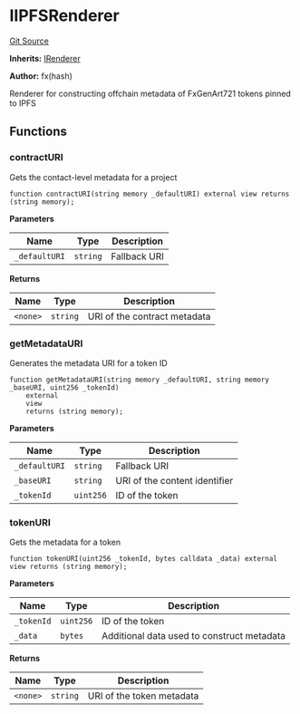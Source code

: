 # IIPFSRenderer
[Git Source](https://github.com/fxhash/fxhash-evm-contracts/blob/3196ec292bff15f41085b94e4b488f73ce88013c/src/interfaces/IIPFSRenderer.sol)

**Inherits:**
[IRenderer](/src/interfaces/IRenderer.sol/interface.IRenderer.md)

**Author:**
fx(hash)

Renderer for constructing offchain metadata of FxGenArt721 tokens pinned to IPFS


## Functions
### contractURI

Gets the contact-level metadata for a project


```solidity
function contractURI(string memory _defaultURI) external view returns (string memory);
```
**Parameters**

|Name|Type|Description|
|----|----|-----------|
|`_defaultURI`|`string`|Fallback URI|

**Returns**

|Name|Type|Description|
|----|----|-----------|
|`<none>`|`string`|URI of the contract metadata|


### getMetadataURI

Generates the metadata URI for a token ID


```solidity
function getMetadataURI(string memory _defaultURI, string memory _baseURI, uint256 _tokenId)
    external
    view
    returns (string memory);
```
**Parameters**

|Name|Type|Description|
|----|----|-----------|
|`_defaultURI`|`string`|Fallback URI|
|`_baseURI`|`string`|URI of the content identifier|
|`_tokenId`|`uint256`|ID of the token|


### tokenURI

Gets the metadata for a token


```solidity
function tokenURI(uint256 _tokenId, bytes calldata _data) external view returns (string memory);
```
**Parameters**

|Name|Type|Description|
|----|----|-----------|
|`_tokenId`|`uint256`|ID of the token|
|`_data`|`bytes`|Additional data used to construct metadata|

**Returns**

|Name|Type|Description|
|----|----|-----------|
|`<none>`|`string`|URI of the token metadata|


